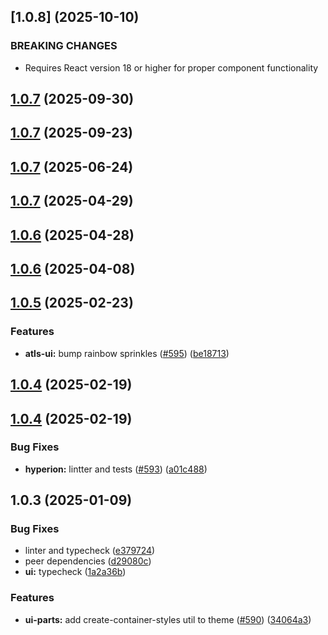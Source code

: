 



## [1.0.8] (2025-10-10)


### BREAKING CHANGES


* Requires React version 18 or higher for proper component functionality


## [1.0.7](https://github.com/atls/hyperion/compare/@atls-ui-parts/placeholder@1.0.7...@atls-ui-parts/placeholder@1.0.7) (2025-09-30)






## [1.0.7](https://github.com/atls/hyperion/compare/@atls-ui-parts/placeholder@1.0.7...@atls-ui-parts/placeholder@1.0.7) (2025-09-23)






## [1.0.7](https://github.com/atls/hyperion/compare/@atls-ui-parts/placeholder@1.0.7...@atls-ui-parts/placeholder@1.0.7) (2025-06-24)






## [1.0.7](https://github.com/atls/hyperion/compare/@atls-ui-parts/placeholder@1.0.6...@atls-ui-parts/placeholder@1.0.7) (2025-04-29)






## [1.0.6](https://github.com/atls/hyperion/compare/@atls-ui-parts/placeholder@1.0.6...@atls-ui-parts/placeholder@1.0.6) (2025-04-28)






## [1.0.6](https://github.com/atls/hyperion/compare/@atls-ui-parts/placeholder@1.0.5...@atls-ui-parts/placeholder@1.0.6) (2025-04-08)






## [1.0.5](https://github.com/atls/hyperion/compare/@atls-ui-parts/placeholder@1.0.4...@atls-ui-parts/placeholder@1.0.5) (2025-02-23)


### Features


* **atls-ui:** bump rainbow sprinkles ([#595](https://github.com/atls/hyperion/issues/595)) ([be18713](https://github.com/atls/hyperion/commit/be1871351926c38605bbed4d7aa11a4759f80f3d))





## [1.0.4](https://github.com/atls/hyperion/compare/@atls-ui-parts/placeholder@1.0.4...@atls-ui-parts/placeholder@1.0.4) (2025-02-19)






## [1.0.4](https://github.com/atls/hyperion/compare/@atls-ui-parts/placeholder@1.0.3...@atls-ui-parts/placeholder@1.0.4) (2025-02-19)


### Bug Fixes


* **hyperion:** lintter and tests ([#593](https://github.com/atls/hyperion/issues/593)) ([a01c488](https://github.com/atls/hyperion/commit/a01c488064d6386f754aafd2eecb28a19396635e))





## 1.0.3 (2025-01-09)


### Bug Fixes


* linter and typecheck ([e379724](https://github.com/atls/hyperion/commit/e379724b7dbf3c8cba2b0b94647239b0b37c5fb8))
* peer dependencies ([d29080c](https://github.com/atls/hyperion/commit/d29080cb0950b04e65ab7755571e350d3450b4dd))
* **ui:** typecheck ([1a2a36b](https://github.com/atls/hyperion/commit/1a2a36b8baeececd0b929dcdb94da3d38ae8ad1e))

### Features


* **ui-parts:** add create-container-styles util to theme ([#590](https://github.com/atls/hyperion/issues/590)) ([34064a3](https://github.com/atls/hyperion/commit/34064a384192b781fd6d667857f568d4f42228a4))


